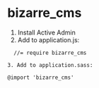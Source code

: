 bizarre_cms
===========

1. Install Active Admin
2. Add to application.js:

  ```
    //= require bizarre_cms

3. Add to application.sass:

  ```
    @import 'bizarre_cms'
